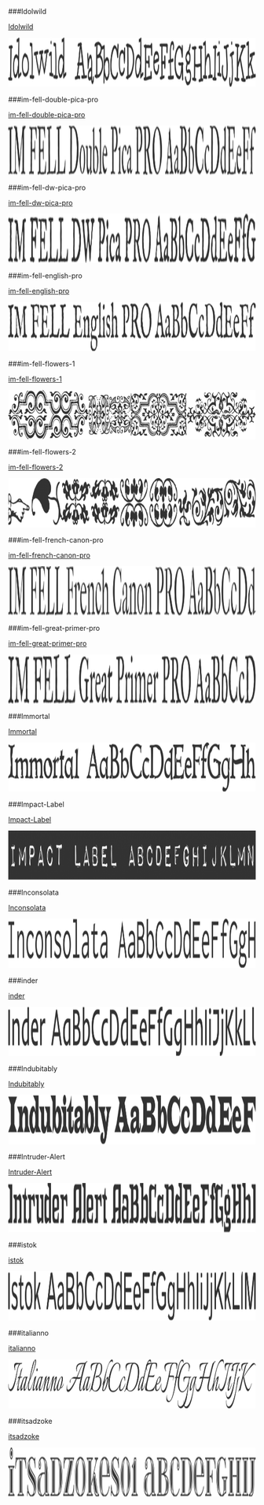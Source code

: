 ###Idolwild

[Idolwild](../../Fonts/I/Idolwild)

<img src="Idolwild.png" width="710" height="100" />

###im-fell-double-pica-pro

[im-fell-double-pica-pro](../../Fonts/I/im-fell-double-pica-pro)

<img src="im-fell-double-pica-pro.png" width="710" height="100" />

###im-fell-dw-pica-pro

[im-fell-dw-pica-pro](../../Fonts/I/im-fell-dw-pica-pro)

<img src="im-fell-dw-pica-pro.png" width="710" height="100" />

###im-fell-english-pro

[im-fell-english-pro](../../Fonts/I/im-fell-english-pro)

<img src="im-fell-english-pro.png" width="710" height="100" />

###im-fell-flowers-1

[im-fell-flowers-1](../../Fonts/I/im-fell-flowers-1)

<img src="im-fell-flowers-1.png" width="710" height="100" />

###im-fell-flowers-2

[im-fell-flowers-2](../../Fonts/I/im-fell-flowers-2)

<img src="im-fell-flowers-2.png" width="710" height="100" />

###im-fell-french-canon-pro

[im-fell-french-canon-pro](../../Fonts/I/im-fell-french-canon-pro)

<img src="im-fell-french-canon-pro.png" width="710" height="100" />

###im-fell-great-primer-pro

[im-fell-great-primer-pro](../../Fonts/I/im-fell-great-primer-pro)

<img src="im-fell-great-primer-pro.png" width="710" height="100" />

###Immortal

[Immortal](../../Fonts/I/Immortal)

<img src="Immortal.png" width="710" height="100" />

###Impact-Label

[Impact-Label](../../Fonts/I/Impact-Label)

<img src="Impact-Label.png" width="710" height="100" />

###Inconsolata

[Inconsolata](../../Fonts/I/Inconsolata)

<img src="Inconsolata.png" width="710" height="100" />

###inder

[inder](../../Fonts/I/inder)

<img src="inder.png" width="710" height="100" />

###Indubitably

[Indubitably](../../Fonts/I/Indubitably)

<img src="Indubitably.png" width="710" height="100" />

###Intruder-Alert

[Intruder-Alert](../../Fonts/I/Intruder-Alert)

<img src="Intruder-Alert.png" width="710" height="100" />

###istok

[istok](../../Fonts/I/istok)

<img src="istok.png" width="710" height="100" />

###italianno

[italianno](../../Fonts/I/italianno)

<img src="italianno.png" width="710" height="100" />

###itsadzoke

[itsadzoke](../../Fonts/I/itsadzoke)

<img src="itsadzoke.png" width="710" height="100" />
